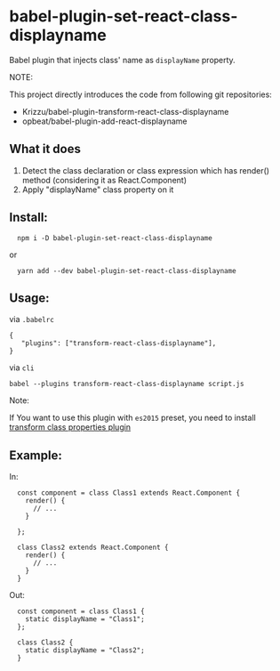 # babel-plugin-set-react-class-displayname

Babel plugin that injects class' name as `displayName` property.

NOTE:

This project directly introduces the code from following git repositories:

* Krizzu/babel-plugin-transform-react-class-displayname
* opbeat/babel-plugin-add-react-displayname


## What it does

1. Detect the class declaration or class expression which has render() method (considering it as React.Component)
2. Apply "displayName" class property on it


## Install:

```
  npm i -D babel-plugin-set-react-class-displayname
```

or

```
  yarn add --dev babel-plugin-set-react-class-displayname
```

## Usage:

via `.babelrc`

```
{
   "plugins": ["transform-react-class-displayname"],
}
```

via `cli`

```
babel --plugins transform-react-class-displayname script.js
```

Note:

If You want to use this plugin with `es2015` preset, you need to install [transform class properties plugin](https://babeljs.io/docs/plugins/transform-class-properties/)


## Example:

In:

```
  const component = class Class1 extends React.Component {
    render() {
      // ...
    }

  };

  class Class2 extends React.Component {
    render() {
      // ...
    }
  }
```

Out:

```
  const component = class Class1 {
    static displayName = "Class1";
  };

  class Class2 {
    static displayName = "Class2";
  }
```

